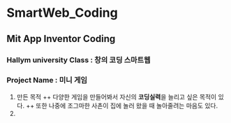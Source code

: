 # SmartWeb_Coding
## Mit App Inventor Coding

### Hallym university Class : 창의 코딩 스마트웹
### Project Name : 미니 게임
1. 만든 목적
  ++ 다양한 게임을 만들어봐서 자신의 **코딩실력**을 늘리고 싶은 목적이 있다.
  ++ 또한 나중에 조그마한 사촌이 집에 놀러 왔을 때 놀아줄려는 마음도 있다.
  2. 

